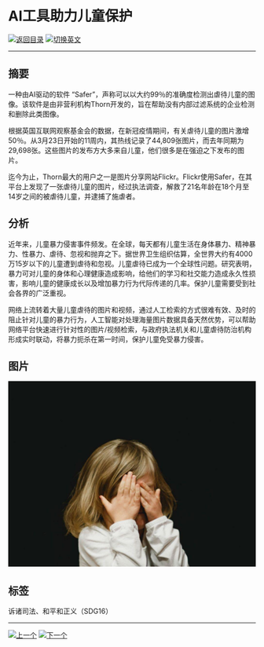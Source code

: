 # AI工具助力儿童保护

[![返回目录](http://img.shields.io/badge/点击-返回目录-875A7B.svg?style=flat&colorA=8F8F8F)](/)
[![切换英文](http://img.shields.io/badge/切换-英文-875A7B.svg?style=flat&colorA=8F8F8F)](https://doc.shanghaiopen.org.cn/case/16/en_1.html)

----------

## 摘要

一种由AI驱动的软件 “Safer”，声称可以以大约99％的准确度检测出虐待儿童的图像。该软件是由非营利机构Thorn开发的，旨在帮助没有内部过滤系统的企业检测和删除此类图像。

根据英国互联网观察基金会的数据，在新冠疫情期间，有关虐待儿童的图片激增50％。从3月23日开始的11周内，其热线记录了44,809张图片，而去年同期为29,698张。这些图片的发布方大多来自儿童，他们很多是在强迫之下发布的图片。

迄今为止，Thorn最大的用户之一是图片分享网站Flickr。Flickr使用Safer，在其平台上发现了一张虐待儿童的图片，经过执法调查，解救了21名年龄在18个月至14岁之间的被虐待儿童，并逮捕了施虐者。


## 分析

近年来，儿童暴力侵害事件频发。在全球，每天都有儿童生活在身体暴力、精神暴力、性暴力、虐待、忽视和抛弃之下。据世界卫生组织估算，全世界大约有4000万15岁以下的儿童遭到虐待和忽视。儿童虐待已成为一个全球性问题。研究表明，暴力可对儿童的身体和心理健康造成影响，给他们的学习和社交能力造成永久性损害，影响儿童的健康成长以及增加暴力行为代际传递的几率。保护儿童需要受到社会各界的广泛重视。

网络上流转着大量儿童虐待的图片和视频，通过人工检索的方式很难有效、及时的阻止针对儿童的暴力行为，人工智能对处理海量图片数据具备天然优势，可以帮助网络平台快速进行针对性的图片/视频检索，与政府执法机关和儿童虐待防治机构形成实时联动，将暴力扼杀在第一时间，保护儿童免受暴力侵害。



## 图片

![图片](16.1.1.jpg)


## 标签
诉诸司法、和平和正义（SDG16）



----------

 [![上一个](http://img.shields.io/badge/查看-上一个-875A7B.svg?style=flat&colorA=8F8F8F)](https://doc.shanghaiopen.org.cn/case/15/2.html)
 [![下一个](http://img.shields.io/badge/查看-下一个-875A7B.svg?style=flat&colorA=8F8F8F)](https://doc.shanghaiopen.org.cn/case/16/2.html)
 
 
